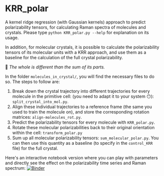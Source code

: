 # KRR_polar

A kernel ridge regression (with Gaussian kernels) approach to predict polarizability tensors, for calculating Raman spectra of molecules and crystals.
Please type `python KRR_polar.py --help` for explanation on its usage.

In addition, for molecular crystals, it is possible to calculate the polarizability tensors of its molecular units 
with a KRR approach, and use them as a baseline for the calculation of the full crystal polarizability.

:older_man: _The whole is different than the sum of its parts._

In the folder `molecules_in_crystal/`, you will find the necessary files to do so. The steps to follow are:
1) Break down the crystal trajectory into different trajectories for every molecule in the primitive cell:
(you need to adapt it to your system :no_mouth:): `split_crystal_into_mol.py`.
2) Align these individual trajectories to a reference frame (the same you used to train the molecule on), 
and store the corresponding rotation matrices: `align-molecules_rot.py`.
3) Predict the polarizability tensors for every molecule with `KRR_polar.py`.
4) Rotate these molecular polarizabilities back to their original orientation within the cell:
`transform_polar.py`
5) Sum up all molecular polarizability tensors: `sum_molecular_polar.py`.
You can then use this quantity as a baseline (to specify in the `control_KRR` file) for the full crystal.

Here's an interactive notebook version where you can play with parameters and directly see the effect on the polarizability time series and Raman spectrum:
[![Binder](https://mybinder.org/badge_logo.svg)](https://mybinder.org/v2/gh/sabia-group/KRR_polar/master?filepath=KRR_polar_try_interactive.ipynb)
